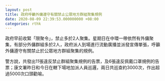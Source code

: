 ```yaml
---
layout: post
title: 政府呼籲外傭遵守有關禁止公眾地方群組聚集規例
date: 2020-08-09 22:39:53.000000000 +08:00
categories: rthk
---
```


政府早前收緊「限聚令」，禁止多於2人聚集。星期日在中環一帶依然有外傭聚集，有部分外傭群組多於2人，政府派人到場進行流動廣播並派發宣傳單張，呼籲外傭遵守有關禁止於公眾地方群組聚集的規例。

警方說，共發出11張違反禁止群組聚集規例的告票，及6張違反佩戴口罩規例的告票；康文署昨日和今日在轄下場地加派人員巡邏，兩日共巡查約3000次，作出超過5000次口頭勸喻。
